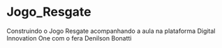 # Jogo_Resgate
Construindo o Jogo Resgate acompanhando a aula na plataforma
Digital Innovation One com o fera Denilson Bonatti
